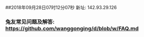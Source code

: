 ##2018年09月28日07时12分07秒 新址: 142.93.29.126
### 兔友常见问题及解答: https://github.com/wanggonging/d/blob/w/FAQ.md

